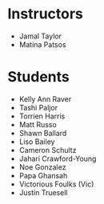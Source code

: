 # Instructors

- Jamal Taylor
- Matina Patsos

# Students

- Kelly Ann Raver
- Tashi Paljor
- Torrien Harris
- Matt Russo
- Shawn Ballard
- Liso Bailey
- Cameron Schultz
- Jahari Crawford-Young
- Noe Gonzalez
- Papa Ghansah
- Victorious Foulks (Vic)
- Justin Truesell
